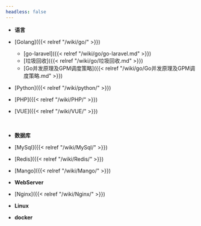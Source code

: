 ```yaml
---
headless: false
---
```


- **语言**
- [Golang]({{< relref "/wiki/go/" >}})
  - [go-laravel]({{< relref "/wiki/go/go-laravel.md" >}})
  - [垃圾回收]({{< relref "/wiki/go/垃圾回收.md" >}})
  - [Go并发原理及GPM调度策略]({{< relref "/wiki/go/Go并发原理及GPM调度策略.md" >}})

- [Python]({{< relref "/wiki/python/" >}})

- [PHP]({{< relref "/wiki/PHP/" >}})

- [VUE]({{< relref "/wiki/VUE/" >}})

<br />

- **数据库**
- [MySql]({{< relref "/wiki/MySql/" >}})
- [Redis]({{< relref "/wiki/Redis/" >}})
- [Mango]({{< relref "/wiki/Mango/" >}})
  <br />
  
- **WebServer**
  
- [Nginx]({{< relref "/wiki/Nginx/" >}})
  <br />

- **Linux**
  
- **docker**